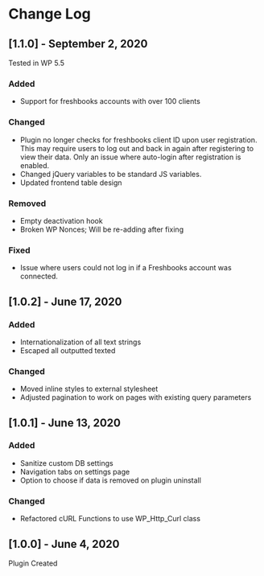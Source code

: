 # Change Log

## [1.1.0] - September 2, 2020
Tested in WP 5.5

### Added
- Support for freshbooks accounts with over 100 clients

### Changed
- Plugin no longer checks for freshbooks client ID upon user registration. This may require users to log out and back in again after registering to view their data. Only an issue where auto-login after registration is enabled.
- Changed jQuery variables to be standard JS variables.
- Updated frontend table design

### Removed
- Empty deactivation hook
- Broken WP Nonces; Will be re-adding after fixing

### Fixed
- Issue where users could not log in if a Freshbooks account was connected.

## [1.0.2] - June 17, 2020
### Added
- Internationalization of all text strings
- Escaped all outputted texted

### Changed
- Moved inline styles to external stylesheet
- Adjusted pagination to work on pages with existing query parameters

## [1.0.1] - June 13, 2020
### Added
- Sanitize custom DB settings
- Navigation tabs on settings page
- Option to choose if data is removed on plugin uninstall

### Changed
- Refactored cURL Functions to use WP_Http_Curl class

## [1.0.0] - June 4, 2020
Plugin Created